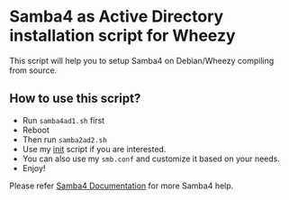 Samba4 as Active Directory installation script for Wheezy
===


This script will help you to setup Samba4 on Debian/Wheezy compiling from source.  

How to use this script?
-------

* Run `samba4ad1.sh` first 
* Reboot 
* Then run `samba2ad2.sh`
* Use my [init]( https://github.com/AchuM/samba4_init_script) script if you are interested.    
* You can also use my `smb.conf` and customize it based on your needs.
* Enjoy! 



Please refer [Samba4 Documentation](https://wiki.samba.org/index.php/Samba) for more Samba4 help.




